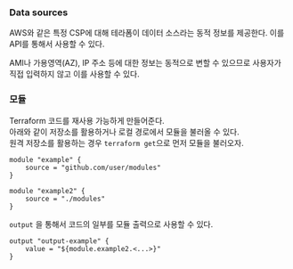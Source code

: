 ### Data sources

AWS와 같은 특정 CSP에 대해 테라폼이 데이터 소스라는 동적 정보를 제공한다.
이를 API를 통해서 사용할 수 있다.

AMI나 가용영역(AZ), IP 주소 등에 대한 정보는 동적으로 변할 수 있으므로 사용자가 직접 입력하지 않고 이를 사용할 수 있다.

### 모듈
Terraform 코드를 재사용 가능하게 만들어준다.  
아래와 같이 저장소를 활용하거나 로컬 경로에서 모듈을 불러올 수 있다.  
원격 저장소를 활용하는 경우 `terraform get`으로 먼저 모듈을 불러오자.
```
module "example" {
    source = "github.com/user/modules"
}

module "example2" {
    source = "./modules"
}
```

`output` 을 통해서 코드의 일부를 모듈 출력으로 사용할 수 있다.
```
output "output-example" {
    value = "${module.example2.<...>}"
}
```